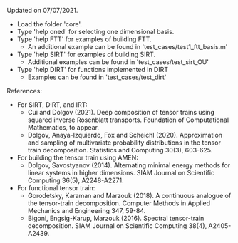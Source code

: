 
Updated on 07/07/2021. 

* Load the folder 'core'. 
* Type 'help oned' for selecting one dimensional basis.
* Type 'help FTT' for examples of building FTT. 
    * An additional example can be found in 'test_cases/test1_ftt_basis.m'
* Type 'help SIRT' for examples of building SIRT. 
    * Additional examples can be found in 'test_cases/test_sirt_OU'
* Type 'help DIRT' for functions implemented in DIRT
    * Examples can be found in 'test_cases/test_dirt'

References: 
* For SIRT, DIRT, and IRT: 
    * Cui and Dolgov (2021). Deep composition of tensor trains using squared inverse Rosenblatt transports. Foundation of Computational Mathematics, to appear. 
    * Dolgov, Anaya-Izquierdo, Fox and Scheichl (2020). Approximation and sampling of multivariate probability distributions in the tensor train decomposition. Statistics and Computing 30(3), 603-625.
* For building the tensor train using AMEN:
    * Dolgov, Savostyanov (2014). Alternating minimal energy methods for linear systems in higher dimensions. SIAM Journal on Scientific Computing 36(5), A2248-A2271.
* For functional tensor train:
    * Gorodetsky, Karaman and Marzouk (2018). A continuous analogue of the tensor-train decomposition. Computer Methods in Applied Mechanics and Engineering 347, 59-84.
    * Bigoni, Engsig-Karup, Marzouk (2016). Spectral tensor-train decomposition. SIAM Journal on Scientific Computing 38(4), A2405-A2439.
